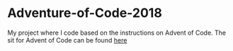 # Adventure-of-Code-2018
My project where I code based on the instructions on Advent of Code.
The sit for Advent of Code can be found [here](https://adventofcode.com)
